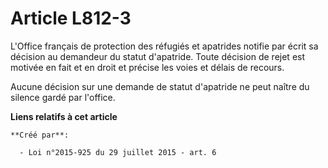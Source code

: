 # Article L812-3

L'Office français de protection des réfugiés et apatrides notifie par écrit sa décision au demandeur du statut d'apatride.
Toute décision de rejet est motivée en fait et en droit et précise les voies et délais de recours. 

Aucune décision sur une demande de statut d'apatride ne peut naître du silence gardé par l'office.

**Liens relatifs à cet article**

	**Créé par**:

	  - Loi n°2015-925 du 29 juillet 2015 - art. 6
